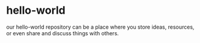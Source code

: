 # hello-world
our hello-world repository can be a place where you store ideas, resources, or even share and discuss things with others.
